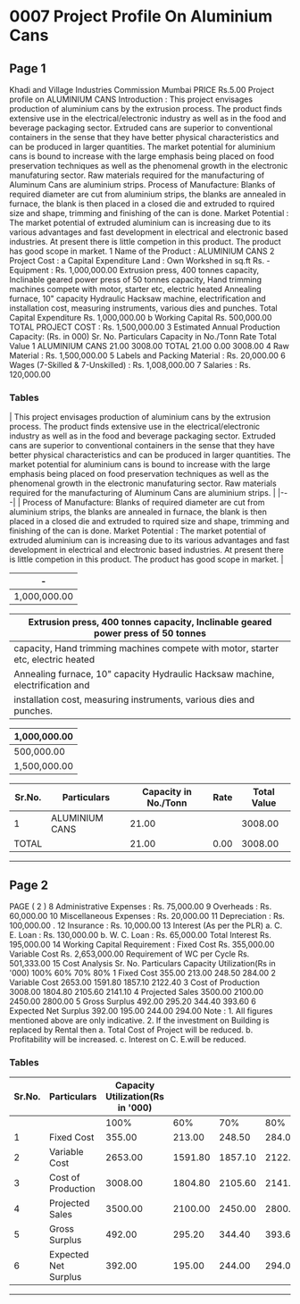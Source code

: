 # 0007 Project Profile On Aluminium Cans

## Page 1

Khadi and Village Industries Commission Mumbai PRICE Rs.5.00 Project profile on ALUMINIUM CANS Introduction : This project envisages production of aluminium cans by the extrusion process. The product finds extensive use in the electrical/electronic industry as well as in the food and beverage packaging sector. Extruded cans are superior to conventional containers in the sense that they have better physical characteristics and can be produced in larger quantities. The market potential for aluminium cans is bound to increase with the large emphasis being placed on food preservation techniques as well as the phenomenal growth in the electronic manufaturing sector. Raw materials required for the manufacturing of Aluminum Cans are aluminium strips. Process of Manufacture: Blanks of required diameter are cut from aluminium strips, the blanks are annealed in furnace, the blank is then placed in a closed die and extruded to rquired size and shape, trimming and finishing of the can is done. Market Potential : The market potential of extruded aluminium can is increasing due to its various advantages and fast development in electrical and electronic based industries. At present there is little competion in this product. The product has good scope in market. 1 Name of the Product : ALUMINIUM CANS 2 Project Cost : a Capital Expenditure Land : Own Workshed in sq.ft Rs. - Equipment : Rs. 1,000,000.00 Extrusion press, 400 tonnes capacity, Inclinable geared power press of 50 tonnes capacity, Hand trimming machines compete with motor, starter etc, electric heated Annealing furnace, 10" capacity Hydraulic Hacksaw machine, electrification and installation cost, measuring instruments, various dies and punches. Total Capital Expenditure Rs. 1,000,000.00 b Working Capital Rs. 500,000.00 TOTAL PROJECT COST : Rs. 1,500,000.00 3 Estimated Annual Production Capacity: (Rs. in 000) Sr. No. Particulars Capacity in No./Tonn Rate Total Value 1 ALUMINIUM CANS 21.00 3008.00 TOTAL 21.00 0.00 3008.00 4 Raw Material : Rs. 1,500,000.00 5 Labels and Packing Material : Rs. 20,000.00 6 Wages (7-Skilled & 7-Unskilled) : Rs. 1,008,000.00 7 Salaries : Rs. 120,000.00

### Tables

| This project envisages production of aluminium cans by the extrusion process. The product finds extensive use in
the electrical/electronic industry as well as in the food and beverage packaging sector. Extruded cans are
superior to conventional containers in the sense that they have better physical characteristics and can be
produced in larger quantities. The market potential for aluminium cans is bound to increase with the large
emphasis being placed on food preservation techniques as well as the phenomenal growth in the electronic
manufaturing sector. Raw materials required for the manufacturing of Aluminum Cans are aluminium strips. |
|---|
| Process of Manufacture: Blanks of required diameter are cut from aluminium strips, the blanks are annealed in
furnace, the blank is then placed in a closed die and extruded to rquired size and shape, trimming and finishing
of the can is done. Market Potential : The market potential of extruded aluminium can is increasing due to its
various advantages and fast development in electrical and electronic based industries. At present there is little
competion in this product. The product has good scope in market. |

| - |
|---|
| 1,000,000.00 |

| Extrusion press, 400 tonnes capacity, Inclinable geared power press of 50 tonnes |
|---|
| capacity, Hand trimming machines compete with motor, starter etc, electric heated |
| Annealing furnace, 10" capacity Hydraulic Hacksaw machine, electrification and |
| installation cost, measuring instruments, various dies and punches. |

| 1,000,000.00 |
|---|
| 500,000.00 |
| 1,500,000.00 |

| Sr.No. | Particulars | Capacity in No./Tonn | Rate | Total Value |
|---|---|---|---|---|
| 1 | ALUMINIUM CANS | 21.00 |  | 3008.00 |
| TOTAL |  | 21.00 | 0.00 | 3008.00 |

---

## Page 2

PAGE ( 2 ) 8 Administrative Expenses : Rs. 75,000.00 9 Overheads : Rs. 60,000.00 10 Miscellaneous Expenses : Rs. 20,000.00 11 Depreciation : Rs. 100,000.00 . 12 Insurance : Rs. 10,000.00 13 Interest (As per the PLR) a. C. E. Loan : Rs. 130,000.00 b. W. C. Loan : Rs. 65,000.00 Total Interest Rs. 195,000.00 14 Working Capital Requirement : Fixed Cost Rs. 355,000.00 Variable Cost Rs. 2,653,000.00 Requirement of WC per Cycle Rs. 501,333.00 15 Cost Analysis Sr. No. Particulars Capacity Utilization(Rs in '000) 100% 60% 70% 80% 1 Fixed Cost 355.00 213.00 248.50 284.00 2 Variable Cost 2653.00 1591.80 1857.10 2122.40 3 Cost of Production 3008.00 1804.80 2105.60 2141.10 4 Projected Sales 3500.00 2100.00 2450.00 2800.00 5 Gross Surplus 492.00 295.20 344.40 393.60 6 Expected Net Surplus 392.00 195.00 244.00 294.00 Note : 1. All figures mentioned above are only indicative. 2. If the investment on Building is replaced by Rental then a. Total Cost of Project will be reduced. b. Profitability will be increased. c. Interest on C. E.will be reduced.

### Tables

| Sr.No. | Particulars | Capacity Utilization(Rs in '000) |  |  |  |
|---|---|---|---|---|---|
|  |  | 100% | 60% | 70% | 80% |
| 1 | Fixed Cost | 355.00 | 213.00 | 248.50 | 284.00 |
| 2 | Variable Cost | 2653.00 | 1591.80 | 1857.10 | 2122.40 |
| 3 | Cost of Production | 3008.00 | 1804.80 | 2105.60 | 2141.10 |
| 4 | Projected Sales | 3500.00 | 2100.00 | 2450.00 | 2800.00 |
| 5 | Gross Surplus | 492.00 | 295.20 | 344.40 | 393.60 |
| 6 | Expected Net Surplus | 392.00 | 195.00 | 244.00 | 294.00 |

---
